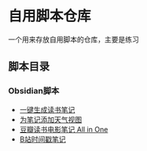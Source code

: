 # 自用脚本仓库
一个用来存放自用脚本的仓库，主要是练习
## 脚本目录
### Obsidian脚本
- [一键生成读书笔记](https://github.com/LumosLovegood/myScripts/tree/main/CreateReadNote)
- [为笔记添加天气视图](https://github.com/LumosLovegood/myScripts/tree/main/WeatherView)
- [豆瓣读书电影笔记 All in One](https://github.com/LumosLovegood/myScripts/tree/main/DoubanAllInOne)
- [B站时间戳笔记](https://github.com/LumosLovegood/myScripts/tree/main/BilibiliVideo)
